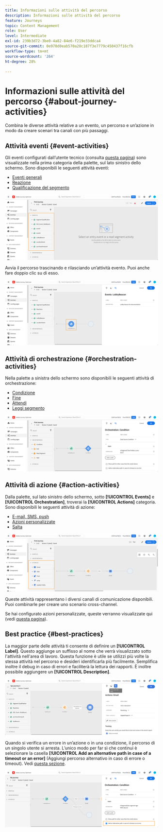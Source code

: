 ```yaml
---
title: Informazioni sulle attività del percorso
description: Informazioni sulle attività del percorso
feature: Journeys
topic: Content Management
role: User
level: Intermediate
exl-id: 239b3d72-3be0-4a82-84e6-f219e33ddca4
source-git-commit: 0e978d0eab570a28c187f3e7779c450437f16cfb
workflow-type: tm+mt
source-wordcount: '264'
ht-degree: 28%

---
```


# Informazioni sulle attività del percorso {#about-journey-activities}

Combina le diverse attività relative a un evento, un percorso e un’azione in modo da creare scenari tra canali con più passaggi.

## Attività eventi {#event-activities}

Gli eventi configurati dall’utente tecnico (consulta [questa pagina](../event/about-events.md)) sono visualizzate nella prima categoria della palette, sul lato sinistro dello schermo. Sono disponibili le seguenti attività eventi:

* [Eventi generali](../building-journeys/general-events.md)
* [Reazione](../building-journeys/reaction-events.md)
* [Qualificazione del segmento](../building-journeys/segment-qualification-events.md)

![](assets/journey43.png)

Avvia il percorso trascinando e rilasciando un’attività evento. Puoi anche fare doppio clic su di esso.

![](assets/journey44.png)

## Attività di orchestrazione {#orchestration-activities}

Nella palette a sinistra dello schermo sono disponibili le seguenti attività di orchestrazione:

* [Condizione](../building-journeys/condition-activity.md)
* [Fine](../building-journeys/end-activity.md)
* [Attendi](../building-journeys/wait-activity.md)
* [Leggi segmento](../building-journeys/read-segment.md)

![](assets/journey49.png)

## Attività di azione {#action-activities}

Dalla palette, sul lato sinistro dello schermo, sotto **[!UICONTROL Events]** e **[!UICONTROL Orchestration]**, troverai la **[!UICONTROL Actions]** categoria. Sono disponibili le seguenti attività di azione:

* [E-mail, SMS, push](../building-journeys/journeys-message.md)
* [Azioni personalizzate](../building-journeys/using-custom-actions.md)
* [Salta](../building-journeys/jump.md)

![](assets/journey58.png)

Queste attività rappresentano i diversi canali di comunicazione disponibili. Puoi combinarle per creare uno scenario cross-channel.

Se hai configurato azioni personalizzate, queste verranno visualizzate qui (vedi [questa pagina](../building-journeys/using-custom-actions.md)).

## Best practice {#best-practices}

La maggior parte delle attività ti consente di definire un **[!UICONTROL Label]**. Questo aggiunge un suffisso al nome che verrà visualizzato sotto l&#39;attività nell&#39;area di lavoro. Questa funzione è utile se utilizzi più volte la stessa attività nel percorso e desideri identificarla più facilmente. Semplifica inoltre il debug in caso di errori e faciliterà la lettura dei rapporti. È inoltre possibile aggiungere un **[!UICONTROL Description]**.

![](assets/journey59bis.png)

Quando si verifica un errore in un’azione o in una condizione, il percorso di un singolo utente si arresta. L’unico modo per far sì che continui è selezionare la casella **[!UICONTROL Add an alternative path in case of a timeout or an error]** (Aggiungi percorso alternativo in caso di errore o timeout). Vedi [questa sezione](../building-journeys/using-the-journey-designer.md#paths).

![](assets/journey42.png)
